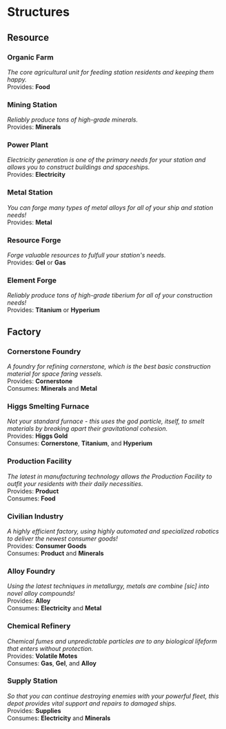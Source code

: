 # Structures

## Resource

### Organic Farm
*The core agricultural unit for feeding station residents and keeping them happy.*  
Provides: **Food**

### Mining Station
*Reliably produce tons of high-grade minerals.*  
Provides: **Minerals**

### Power Plant
*Electricity generation is one of the primary needs for your station and allows you to construct buildings and spaceships.*  
Provides: **Electricity**

### Metal Station
*You can forge many types of metal alloys for all of your ship and station needs!*  
Provides: **Metal**

### Resource Forge
*Forge valuable resources to fulfull your station's needs.*  
Provides: **Gel** or **Gas**

### Element Forge
*Reliably produce tons of high-grade tiberium for all of your construction needs!*  
Provides: **Titanium** or **Hyperium**

## Factory

### Cornerstone Foundry
*A foundry for refining cornerstone, which is the best basic construction material for space faring vessels.*  
Provides: **Cornerstone**  
Consumes: **Minerals** and **Metal**

### Higgs Smelting Furnace
*Not your standard furnace - this uses the god particle, itself, to smelt materials by breaking apart their gravitational cohesion.*  
Provides: **Higgs Gold**  
Consumes: **Cornerstone**, **Titanium**, and **Hyperium**

### Production Facility
*The latest in manufacturing technology allows the Production Facility to outfit your residents with their daily necessities.*  
Provides: **Product**  
Consumes: **Food**

### Civilian Industry
*A highly efficient factory, using highly automated and specialized robotics to deliver the newest consumer goods!*  
Provides: **Consumer Goods**  
Consumes: **Product** and **Minerals**

### Alloy Foundry
*Using the latest techniques in metallurgy, metals are combine [sic] into novel alloy compounds!*  
Provides: **Alloy**  
Consumes: **Electricity** and **Metal**

### Chemical Refinery
*Chemical fumes and unpredictable particles are to any biological lifeform that enters without protection.*  
Provides: **Volatile Motes**  
Consumes: **Gas**, **Gel**, and **Alloy**

### Supply Station
*So that you can continue destroying enemies with your powerful fleet, this depot provides vital support and repairs to damaged ships.*  
Provides: **Supplies**  
Consumes: **Electricity** and **Minerals**

